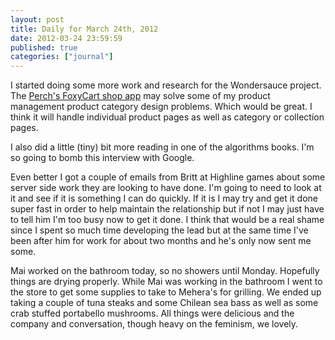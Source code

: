```yaml
---
layout: post
title: Daily for March 24th, 2012
date: 2012-03-24 23:59:59
published: true
categories: ["journal"]
---
```

 
I started doing some more work and research for the Wondersauce project. The [Perch's FoxyCart shop app](http://grabaperch.com/add-ons/apps/shop-foxycart) may solve some of my product management product category design problems. Which would be great. I think it will handle individual product pages as well as category or collection pages.

I also did a little (tiny) bit more reading in one of the algorithms books. I'm so going to bomb this interview with Google.

Even better I got a couple of emails from Britt at Highline games about some server side work they are looking to have done. I'm going to need to look at it and see if it is something I can do quickly. If it is I may try and get it done super fast in order to help maintain the relationship but if not I may just have to tell him I'm too busy now to get it done. I think that would be a real shame since I spent so much time developing the lead but at the same time I've been after him for work for about two months and he's only now sent me some.

Mai worked on the bathroom today, so no showers until Monday. Hopefully things are drying properly. While Mai was working in the bathroom I went to the store to get some supplies to take to Mehera's for grilling. We ended up taking a couple of tuna steaks and some Chilean sea bass as well as some crab stuffed portabello mushrooms. All things were delicious and the company and conversation, though heavy on the feminism, we lovely.